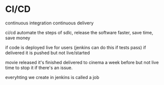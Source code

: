 # CI/CD

continuous integration continuous delivery

ci/cd automate the steps of sdlc, release the software faster, save time, save money

if code is deployed live for users (jenkins can do this if tests pass) if delivered it is pushed but not live/started

movie released it's finished delivered to cinema a week before but not live time to stop it if there's an issue.

everyhting we create in jenkins is called a job

